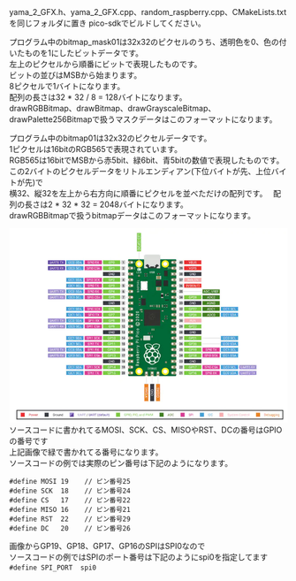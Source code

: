 yama_2_GFX.h、yama_2_GFX.cpp、random_raspberry.cpp、CMakeLists.txtを同じフォルダに置き pico-sdkでビルドしてください。  
  
プログラム中のbitmap_mask01は32x32のピクセルのうち、透明色を0、色の付いたものを1にしたビットデータです。  
左上のピクセルから順番にビットで表現したものです。  
ビットの並びはMSBから始まります。  
8ピクセルで1バイトになります。  
配列の長さは32 * 32 / 8 = 128バイトになります。  
drawRGBBitmap、drawBitmap、drawGrayscaleBitmap、drawPalette256Bitmapで扱うマスクデータはこのフォーマットになります。  
  
プログラム中のbitmap01は32x32のピクセルデータです。  
1ピクセルは16bitのRGB565で表現されています。  
RGB565は16bitでMSBから赤5bit、緑6bit、青5bitの数値で表現したものです。  
この2バイトのピクセルデータをリトルエンディアン(下位バイトが先、上位バイトが先)で  
横32、縦32を左上から右方向に順番にピクセルを並べただけの配列です。　
配列の長さは2 * 32 * 32 = 2048バイトになります。  
drawRGBBitmapで扱うbitmapデータはこのフォーマットになります。  
  
![pico pinout](https://github.com/yamayamaru/yama_2_GFX/blob/main/img/raspberrypipicopinout.jpg)  
ソースコードに書かれてるMOSI、SCK、CS、MISOやRST、DCの番号はGPIOの番号です  
上記画像で緑で書かれてる番号になります。  
ソースコードの例では実際のピン番号は下記のようになります。  
  
    #define MOSI 19    // ピン番号25
    #define SCK  18    // ピン番号24
    #define CS   17    // ピン番号22
    #define MISO 16    // ピン番号21
    #define RST  22    // ピン番号29
    #define DC   20    // ピン番号26
  
画像からGP19、GP18、GP17、GP16のSPIはSPI0なので  
ソースコードの例ではSPIのポート番号は下記のようにspi0を指定してます  
`#define SPI_PORT  spi0`
